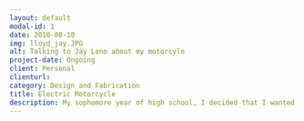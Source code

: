 ```yaml
---
layout: default
modal-id: 1
date: 2010-08-10
img: lloyd_jay.JPG
alt: Talking to Jay Leno about my motorcyle
project-date: Ongoing
client: Personal
clienturl:
category: Design and Fabrication
title: Electric Motorcycle
description: My sophomore year of high school, I decided that I wanted to make my own personal electric vehicle. It started with a discarded BMX bicycle a robotics motor and some lead acid batteries, and over the years it became more and more of a real and usable vehicle. In 2010, I was interviewed by Jay Leno about my motorcycle for a Jay's Garage segment, and he took it for a little spin. Since then, the bike has taken on a new chassis and new batteries, and it is my main mode of city transportation. This is one of those projects that is never quite finished; I am currently working on a new taillight assembly that's a little slimmer and less likely to break when moving the bike through tight spaces.
---
```

